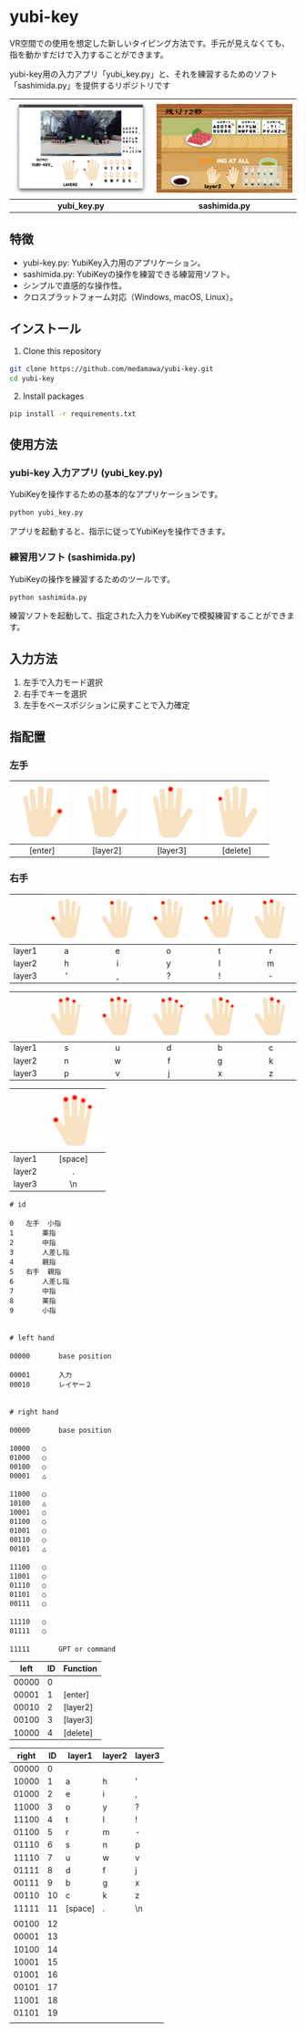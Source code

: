 # yubi-key


VR空間での使用を想定した新しいタイピング方法です。手元が見えなくても、指を動かすだけで入力することができます。

yubi-key用の入力アプリ「yubi_key.py」と、それを練習するためのソフト「sashimida.py」を提供するリポジトリです

| <img src="./srcs/yubi_key/sample_yubi_key.png" width="300"> | <img src="./srcs/sashimida/sample_game_yubi.png" width="300"> |
| :---: | :---: |
| **yubi_key.py** | **sashimida.py** |

## 特徴

- yubi-key.py: YubiKey入力用のアプリケーション。
- sashimida.py: YubiKeyの操作を練習できる練習用ソフト。
- シンプルで直感的な操作性。
- クロスプラットフォーム対応（Windows, macOS, Linux）。

## インストール

1. Clone this repository

```bash
git clone https://github.com/medamawa/yubi-key.git
cd yubi-key
```

2. Install packages

```bash
pip install -r requirements.txt
```

## 使用方法

### yubi-key 入力アプリ (yubi_key.py)

YubiKeyを操作するための基本的なアプリケーションです。

```bash
python yubi_key.py
```

アプリを起動すると、指示に従ってYubiKeyを操作できます。

### 練習用ソフト (sashimida.py)

YubiKeyの操作を練習するためのツールです。

```bash
python sashimida.py
```
練習ソフトを起動して、指定された入力をYubiKeyで模擬練習することができます。



## 入力方法

1. 左手で入力モード選択
2. 右手でキーを選択
3. 左手をベースポジションに戻すことで入力確定

## 指配置

### 左手

| <img width="100" alt="left1" src="./srcs/hand_images/left1.png"> | <img width="100" alt="left2" src="./srcs/hand_images/left2.png"> | <img width="100" alt="left3" src="./srcs/hand_images/left3.png"> | <img width="100" alt="left4" src="./srcs/hand_images/left4.png"> |
| :---: | :---: | :---: | :---: |
| [enter] | [layer2] | [layer3] | [delete] |

### 右手

|  | <img width="100" alt="right1" src="./srcs/hand_images/right1.png"> | <img width="100" alt="right2" src="./srcs/hand_images/right2.png"> | <img width="100" alt="right3" src="./srcs/hand_images/right3.png"> | <img width="100" alt="right4" src="./srcs/hand_images/right4.png"> | <img width="100" alt="right5" src="./srcs/hand_images/right5.png"> |
| :---: | :---: | :---: | :---: | :---: | :---: |
| layer1 | a | e | o | t | r |
| layer2 | h | i | y | l | m |
| layer3 | ' | , | ? | ! | - |

|  | <img width="100" alt="right6" src="./srcs/hand_images/right6.png"> | <img width="100" alt="right7" src="./srcs/hand_images/right7.png"> | <img width="100" alt="right8" src="./srcs/hand_images/right8.png"> | <img width="100" alt="right9" src="./srcs/hand_images/right9.png"> | <img width="100" alt="right10" src="./srcs/hand_images/right10.png"> |
| :---: | :---: | :---: | :---: | :---: | :---: |
| layer1 | s | u | d | b | c |
| layer2 | n | w | f | g | k |
| layer3 | p | v | j | x | z |

|  | <img width="100" alt="right19" src="./srcs/hand_images/right11.png"> |
| :---: | :---: |
| layer1 | [space] |
| layer2 | .       |
| layer3 | \n      |

```
# id

0	左手	小指
1		薬指
2		中指
3		人差し指
4		親指
5	右手	親指
6		人差し指
7		中指
8		薬指
9		小指


# left hand

00000		base position

00001		入力
00010		レイヤー２


# right hand

00000		base position

10000	○
01000	○
00100	○
00001	△

11000	○
10100	△
10001	○
01100	○
01001	○
00110	○
00101	△

11100	○
11001	○
01110	○
01101	○
00111	○

11110	○
01111	○

11111		GPT or command
```

| left  | ID  | Function |
| ----  | --- | ----     |
| 00000 | 0   |          |
| 00001 | 1   | [enter]  |
| 00010 | 2   | [layer2] |
| 00100 | 3   | [layer3] |
| 10000 | 4   | [delete] |

| right | ID  | layer1  | layer2 | layer3 |
| ----  | --- | ----    | ---    | ---    |
| 00000 | 0   |         |        |        |
| 10000 | 1   | a       | h      | '      |
| 01000 | 2   | e       | i      | ,      |
| 11000 | 3   | o       | y      | ?      |
| 11100 | 4   | t       | l      | !      |
| 01100 | 5   | r       | m      | -      |
| 01110 | 6   | s       | n      | p      |
| 11110 | 7   | u       | w      | v      |
| 01111 | 8   | d       | f      | j      |
| 00111 | 9   | b       | g      | x      |
| 00110 | 10  | c       | k      | z      |
| 11111 | 11  | [space] | .      | \n     |
|       |     |         |        |
| 00100 | 12  |         |        |
| 00001 | 13  |         |        |
| 10100 | 14  |         |        |
| 10001 | 15  |         |        |
| 01001 | 16  |         |        |
| 00101 | 17  |         |        |
| 11001 | 18  |         |        |
| 01101 | 19  |         |        |
|       |     |         |        |

